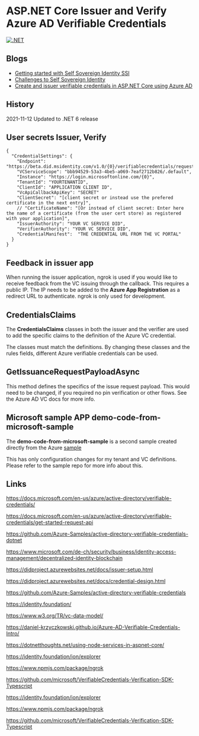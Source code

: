 
# ASP.NET Core Issuer and Verify Azure AD Verifiable Credentials 

[![.NET](https://github.com/swiss-ssi-group/AzureADVerifiableCredentialsAspNetCore/actions/workflows/dotnet.yml/badge.svg)](https://github.com/swiss-ssi-group/AzureADVerifiableCredentialsAspNetCore/actions/workflows/dotnet.yml)

## Blogs

- [Getting started with Self Sovereign Identity SSI](https://damienbod.com/2021/03/29/getting-started-with-self-sovereign-identity-ssi/)
- [Challenges to Self Sovereign Identity](https://damienbod.com/2021/10/11/challenges-to-self-sovereign-identity/)
- [Create and issuer verifiable credentials in ASP.NET Core using Azure AD](https://damienbod.com)

## History

2021-11-12 Updated to .NET 6 release

## User secrets Issuer, Verify

```
{
  "CredentialSettings": {
    "Endpoint": "https://beta.did.msidentity.com/v1.0/{0}/verifiablecredentials/request",
    "VCServiceScope": "bbb94529-53a3-4be5-a069-7eaf2712b826/.default",
    "Instance": "https://login.microsoftonline.com/{0}",
    "TenantId": "YOURTENANTID",
    "ClientId": "APPLICATION CLIENT ID",
    "VcApiCallbackApiKey": "SECRET"
    "ClientSecret": "[client secret or instead use the prefered certificate in the next entry]",
    // "CertificateName": "[Or instead of client secret: Enter here the name of a certificate (from the user cert store) as registered with your application]",
    "IssuerAuthority": "YOUR VC SERVICE DID",
    "VerifierAuthority": "YOUR VC SERVICE DID",
    "CredentialManifest":  "THE CREDENTIAL URL FROM THE VC PORTAL"
  }
}

```

## Feedback in issuer app

When running the issuer application, ngrok is used if you would like to receive feedback from the VC issuing through the callback. This requires a public IP. The IP needs to be added to the **Azure App Registration** as a redirect URL to authenticate. ngrok is only used for development.

## CredentialsClaims

The **CredentialsClaims** classes in both the issuer and the verifier are used to add the specific claims to the definition of the Azure VC credential.

The classes must match the definitions. By changing these classes and the rules fields, different Azure verifiable credentials can be used.

## GetIssuanceRequestPayloadAsync

This method defines the specifics of the issue request payload. This would need to be changed, if you required no pin verification or other flows. See the Azure AD VC docs for more info.

## Microsoft sample APP demo-code-from-microsoft-sample

The **demo-code-from-microsoft-sample** is a second sample created directly from the Azure [sample](https://github.com/Azure-Samples/active-directory-verifiable-credentials-dotnet)

This has only configuration changes for my tenant and VC definitions. Please refer to the sample repo for more info about this.

## Links

https://docs.microsoft.com/en-us/azure/active-directory/verifiable-credentials/

https://docs.microsoft.com/en-us/azure/active-directory/verifiable-credentials/get-started-request-api

https://github.com/Azure-Samples/active-directory-verifiable-credentials-dotnet

https://www.microsoft.com/de-ch/security/business/identity-access-management/decentralized-identity-blockchain

https://didproject.azurewebsites.net/docs/issuer-setup.html

https://didproject.azurewebsites.net/docs/credential-design.html

https://github.com/Azure-Samples/active-directory-verifiable-credentials

https://identity.foundation/

https://www.w3.org/TR/vc-data-model/

https://daniel-krzyczkowski.github.io/Azure-AD-Verifiable-Credentials-Intro/

https://dotnetthoughts.net/using-node-services-in-aspnet-core/

https://identity.foundation/ion/explorer

https://www.npmjs.com/package/ngrok

https://github.com/microsoft/VerifiableCredentials-Verification-SDK-Typescript

https://identity.foundation/ion/explorer

https://www.npmjs.com/package/ngrok

https://github.com/microsoft/VerifiableCredentials-Verification-SDK-Typescript

